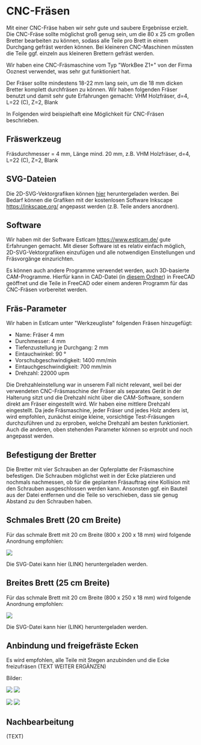 # CNC-Fräsen

Mit einer CNC-Fräse haben wir sehr gute und saubere Ergebnisse erzielt. Die CNC-Fräse sollte möglichst groß genug sein, um die 80 x 25 cm großen Bretter bearbeiten zu können, sodass alle Teile pro Brett in einem Durchgang gefräst werden können. Bei kleineren CNC-Maschinen müssten die Teile ggf. einzeln aus kleineren Brettern gefräst werden.

Wir haben eine CNC-Fräsmaschine vom Typ "WorkBee Z1+" von der Firma Ooznest verwendet, was sehr gut funktioniert hat.

Der Fräser sollte mindestens 18-22 mm lang sein, um die 18 mm dicken Bretter komplett durchfräsen zu können. Wir haben folgenden Fräser benutzt und damit sehr gute Erfahrungen gemacht: VHM Holzfräser, d=4, L=22 (C), Z=2, Blank

In Folgenden wird beispielhaft eine Möglichkeit für CNC-Fräsen beschrieben.

## Fräswerkzeug

Fräsdurchmesser = 4 mm, Länge mind. 20 mm, z.B.  VHM Holzfräser, d=4, L=22 (C), Z=2, Blank

## SVG-Dateien

Die 2D-SVG-Vektorgrafiken können [hier](../) heruntergeladen werden. Bei Bedarf können die Grafiken mit der kostenlosen Software Inkscape https://inkscape.org/ angepasst werden (z.B. Teile anders anordnen). 

## Software

Wir haben mit der Software Estlcam https://www.estlcam.de/ gute Erfahrungen gemacht. Mit dieser Software ist es relativ einfach möglich, 2D-SVG-Vektorgrafiken einzufügen und alle notwendigen Einstellungen und Fräsvorgänge einzurichten.

Es können auch andere Programme verwendet werden, auch 3D-basierte CAM-Programme. Hierfür kann in CAD-Datei (in [diesem Ordner](../../CAD)) in FreeCAD geöffnet und die Teile in FreeCAD oder einem anderen Programm für das CNC-Fräsen vorbereitet werden.  

## Fräs-Parameter

Wir haben in Estlcam unter "Werkzeugliste" folgenden Fräsen hinzugefügt:

- Name: Fräser 4 mm
- Durchmesser: 4 mm
- Tiefenzustellung je Durchgang: 2 mm
- Eintauchwinkel: 90 °
- Vorschubgeschwindigkeit: 1400 mm/min
- Eintauchgeschwindigkeit: 700 mm/min
- Drehzahl: 22000 upm

Die Drehzahleinstellung war in unserem Fall nicht relevant, weil bei der verwendeten CNC-Fräsmaschine der Fräser als separates Gerät in der Halterung sitzt und die Drehzahl nicht über die CAM-Software, sondern direkt am Fräser eingestellt wird.
Wir haben eine mittlere Drehzahl eingestellt. Da jede Fräsmaschine, jeder Fräser und jedes Holz anders ist, wird empfohlen, zunächst einige kleine, vorsichtige Test-Fräsungen durchzuführen und zu erproben, welche Drehzahl am besten funktioniert. Auch die anderen, oben stehenden Parameter können so erprobt und noch angepasst werden.

## Befestigung der Bretter

Die Bretter mit vier Schrauben an der Opferplatte der Fräsmaschine befestigen. Die Schrauben möglichst weit in der Ecke platzieren und nochmals nachmessen, ob für die geplanten Fräsauftrag eine Kollision mit den Schrauben ausgeschlossen werden kann. Ansonsten ggf. ein Bauteil aus der Datei entfernen und die Teile so verschieben, dass sie genug Abstand zu den Schrauben haben.

## Schmales Brett (20 cm Breite)

Für das schmale Brett mit 20 cm Breite (800 x 200 x 18 mm) wird folgende Anordnung empfohlen:

![](20cm_overview.png)

Die SVG-Datei kann hier (LINK) heruntergeladen werden.

## Breites Brett (25 cm Breite)

Für das schmale Brett mit 20 cm Breite (800 x 250 x 18 mm) wird folgende Anordnung empfohlen:

![](25cm_overview.png)

Die SVG-Datei kann hier (LINK) heruntergeladen werden.

## Anbindung und freigefräste Ecken

Es wird empfohlen, alle Teile mit Stegen anzubinden und die Ecke freizufräsen (TEXT WEITER ERGÄNZEN)

Bilder:

![](detail3.png)  ![](detail4.png)

![](detail1.png) ![](detail2.png)

## Nachbearbeitung

(TEXT)
